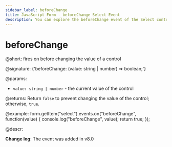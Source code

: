 ```yaml
---
sidebar_label: beforeChange
title: JavaScript Form - beforeChange Select Event 
description: You can explore the beforeChange event of the Select control of Form in the documentation of the DHTMLX JavaScript UI library. Browse developer guides and API reference, try out code examples and live demos, and download a free 30-day evaluation version of DHTMLX Suite 7.
---
```


# beforeChange

@short: fires on before changing the value of a control

@signature: {'beforeChange: (value: string | number) => boolean;'}

@params:
- `value: string | number` - the current value of the control

@returns:
Return `false` to prevent changing the value of the control; otherwise, `true`.

@example:
form.getItem("select").events.on("beforeChange", function(value) {
    console.log("beforeChange", value);
    return true;
});

@descr:

**Change log**: The event was added in v8.0
